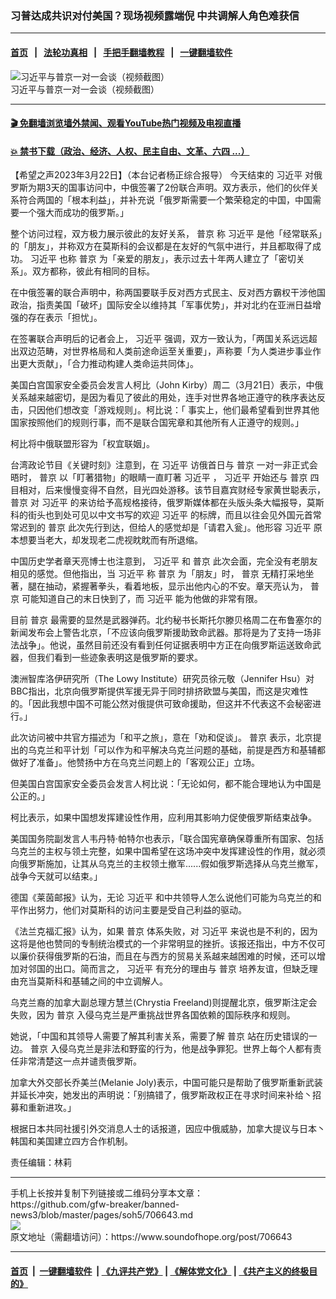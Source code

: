 ### 习普达成共识对付美国？现场视频露端倪 中共调解人角色难获信
------------------------

#### [首页](https://github.com/gfw-breaker/banned-news3/blob/master/README.md) &nbsp;&nbsp;|&nbsp;&nbsp; [法轮功真相](https://github.com/begood0513/basic/blob/master/README.md)  &nbsp;&nbsp;|&nbsp;&nbsp; [手把手翻墙教程](https://github.com/gfw-breaker/guides/wiki)  &nbsp;&nbsp;|&nbsp;&nbsp; [一键翻墙软件](https://github.com/gfw-breaker/nogfw/blob/master/README.md)  



<div><img alt="习近平与普京一对一会谈（视频截图）" src="https://img.soundofhope.org/2023-03/1679489511083.png"/>
<br/><figcaption class="caption">
 习近平与普京一对一会谈（视频截图）
</figcaption></div><hr/>

#### [ 🎬  免翻墙浏览墙外禁闻、观看YouTube热门视频及电视直播](https://github.com/gfw-breaker/HelloWorld)

#### [ 💥  禁书下载（政治、经济、人权、民主自由、文革、六四 ...）](https://github.com/gfw-breaker/books/blob/master/README.md)

<div><div class="Content__Wrapper sc-1bvya0-0 elmmKw article_body" data-checkusr="" itemprop="articleBody">
 <div id="post_place_1">
 </div>
 <p class="meta-top">
  <span class="meta">
   【希望之声2023年3月22日】（本台记者杨正综合报导）
  </span>
  今天结束的
  <ok href="/term/1063">
   习近平
  </ok>
  对俄罗斯为期3天的国事访问中，中俄签署了2份联合声明。双方表示，他们的伙伴关系符合两国的「根本利益」，并补充说「俄罗斯需要一个繁荣稳定的中国，中国需要一个强大而成功的俄罗斯。」
 </p>
 <p>
  整个访问过程，双方极力展示彼此的友好关系，
  <ok href="/term/6470">
   普京
  </ok>
  称
  <ok href="/term/1063">
   习近平
  </ok>
  是他「经常联系」的「朋友」，并称双方在莫斯科的会议都是在友好的气氛中进行，并且都取得了成功。
  <ok href="/term/1063">
   习近平
  </ok>
  也称
  <ok href="/term/6470">
   普京
  </ok>
  为「亲爱的朋友」，表示过去十年两人建立了「密切关系」。双方都称，彼此有相同的目标。
 </p>
 <p>
  在中俄签署的联合声明中，称两国要联手反对西方式民主、反对西方霸权干涉他国政治，指责美国「破坏」国际安全以维持其「军事优势」，并对北约在亚洲日益增强的存在表示「担忧」。
 </p>
 <p>
  在签署联合声明后的记者会上，
  <ok href="/term/1063">
   习近平
  </ok>
  强调，双方一致认为，「两国关系远远超出双边范畴，对世界格局和人类前途命运至关重要」，声称要「为人类进步事业作出更大贡献」，「合力推动构建人类命运共同体」。
 </p>
 <p>
  美国白宫国家安全委员会发言人柯比（John Kirby）周二（3月21日）表示，中俄关系越来越密切，是因为看见了彼此的用处，连手对世界各地正遵守的秩序表达反击，只因他们想改变「游戏规则」。柯比说：「 事实上，他们最希望看到世界其他国家按照他们的规则行事，而不是联合国宪章和其他所有人正遵守的规则。」
 </p>
 <p>
  柯比将中俄联盟形容为「权宜联姻」。
 </p>
 <p>
  台湾政论节目《关键时刻》注意到，在
  <ok href="/term/1063">
   习近平
  </ok>
  访俄首日与
  <ok href="/term/6470">
   普京
  </ok>
  一对一非正式会晤时，
  <ok href="/term/6470">
   普京
  </ok>
  以「盯著猎物」的眼睛一直盯著
  <ok href="/term/1063">
   习近平
  </ok>
  ，
  <ok href="/term/1063">
   习近平
  </ok>
  开始还与
  <ok href="/term/6470">
   普京
  </ok>
  四目相对，后来慢慢变得不自然，目光四处游移。该节目嘉宾财经专家黄世聪表示，
  <ok href="/term/6470">
   普京
  </ok>
  对
  <ok href="/term/1063">
   习近平
  </ok>
  的来访给予高规格接待，俄罗斯媒体都在头版头条大幅报导，莫斯科的街头也到处可见以中文书写的欢迎
  <ok href="/term/1063">
   习近平
  </ok>
  的标牌，而且以往会见外国元首常常迟到的
  <ok href="/term/6470">
   普京
  </ok>
  此次先行到达，但给人的感觉却是「请君入瓮」。他形容
  <ok href="/term/1063">
   习近平
  </ok>
  原本想要当老大，却发现老二虎视眈眈而有所退缩。
 </p>
 <p>
  中国历史学者章天亮博士也注意到，
  <ok href="/term/1063">
   习近平
  </ok>
  和
  <ok href="/term/6470">
   普京
  </ok>
  此次会面，完全没有老朋友相见的感觉。但他指出，当
  <ok href="/term/1063">
   习近平
  </ok>
  称
  <ok href="/term/6470">
   普京
  </ok>
  为「朋友」时，
  <ok href="/term/6470">
   普京
  </ok>
  无精打采地坐著，腿在抽动，紧握著拳头，看着地板，显示出他内心的不安。章天亮认为，
  <ok href="/term/6470">
   普京
  </ok>
  可能知道自己的末日快到了，而
  <ok href="/term/1063">
   习近平
  </ok>
  能为他做的非常有限。
 </p>
 <p>
  目前
  <ok href="/term/6470">
   普京
  </ok>
  最需要的显然是武器弹药。北约秘书长斯托尔滕贝格周二在布鲁塞尔的新闻发布会上警告北京，「不应该向俄罗斯援助致命武器。那将是为了支持一场非法战争」。他说，虽然目前还没有看到任何证据表明中方正在向俄罗斯运送致命武器，但我们看到一些迹象表明这是俄罗斯的要求。
 </p>
 <p>
  澳洲智库洛伊研究所（The Lowy Institute）研究员徐元敬（Jennifer Hsu）对BBC指出，北京向俄罗斯提供军援无异于同时排挤欧盟与美国，而这是灾难性的。「因此我想中国不可能公然对俄提供可致命援助，但这并不代表这不会秘密进行。」
 </p>
 <p>
  此次访问被中共官方描述为「和平之旅」，意在「劝和促谈」。
  <ok href="/term/6470">
   普京
  </ok>
  表示，北京提出的乌克兰和平计划「可以作为和平解决乌克兰问题的基础，前提是西方和基辅都做好了准备」。他赞扬中方在乌克兰问题上的「客观公正」立场。
 </p>
 <p>
  但美国白宫国家安全委员会发言人柯比说：「无论如何，都不能合理地认为中国是公正的。」
 </p>
 <p>
  柯比表示，如果中国想发挥建设性作用，应利用其影响力促使俄罗斯结束战争。
 </p>
 <p>
  美国国务院副发言人韦丹特·帕特尔也表示，「联合国宪章确保尊重所有国家、包括乌克兰的主权与领土完整，如果中国希望在这场冲突中发挥建设性的作用，就必须向俄罗斯施加，让其从乌克兰的主权领土撤军......假如俄罗斯选择从乌克兰撤军，战争今天就可以结束。」
 </p>
 <p>
  德国《莱茵邮报》认为，无论
  <ok href="/term/1063">
   习近平
  </ok>
  和中共领导人怎么说他们可能为乌克兰的和平作出努力，他们对莫斯科的访问主要是受自己利益的驱动。
 </p>
 <p>
  《法兰克福汇报》认为，如果
  <ok href="/term/6470">
   普京
  </ok>
  体系失败，对
  <ok href="/term/1063">
   习近平
  </ok>
  来说也是不利的，因为这将是他也赞同的专制统治模式的一个非常明显的挫折。该报还指出，中方不仅可以廉价获得俄罗斯的石油，而且在与西方的贸易关系越来越困难的时候，还可以增加对邻国的出口。简而言之，
  <ok href="/term/1063">
   习近平
  </ok>
  有充分的理由与
  <ok href="/term/6470">
   普京
  </ok>
  培养友谊，但缺乏理由充当莫斯科和基辅之间的中立调解人。
 </p>
 <p>
  乌克兰裔的加拿大副总理方慧兰(Chrystia Freeland)则提醒北京，俄罗斯注定会失败，因为
  <ok href="/term/6470">
   普京
  </ok>
  入侵乌克兰是严重挑战世界各国依赖的国际秩序和规则。
 </p>
 <p>
  她说，「中国和其领导人需要了解其利害关系，需要了解
  <ok href="/term/6470">
   普京
  </ok>
  站在历史错误的一边。
  <ok href="/term/6470">
   普京
  </ok>
  入侵乌克兰是非法和野蛮的行为，他是战争罪犯。世界上每个人都有责任非常清楚这一点并谴责俄罗斯。
 </p>
 <p>
  加拿大外交部长乔美兰(Melanie Joly)表示，中国可能只是帮助了俄罗斯重新武装并延长冲突，她发出的声明说：「别搞错了，俄罗斯政权正在寻求时间来补给丶招募和重新进攻。」
 </p>
 <p>
  根据日本共同社援引外交消息人士的话报道，因应中俄威胁，加拿大提议与日本丶韩国和美国建立四方合作机制。
 </p>
 <p class="meta-btm">
  责任编辑：林莉
 </p>
</div>
</div>
<hr/>
手机上长按并复制下列链接或二维码分享本文章：<br/>
https://github.com/gfw-breaker/banned-news3/blob/master/pages/soh5/706643.md <br/>
<a href='https://github.com/gfw-breaker/banned-news3/blob/master/pages/soh5/706643.md'><img src='https://github.com/gfw-breaker/banned-news3/blob/master/pages/soh5/706643.md.png'/></a> <br/>
原文地址（需翻墙访问）：https://www.soundofhope.org/post/706643


------------------------
#### [首页](https://github.com/gfw-breaker/banned-news3/blob/master/README.md) &nbsp;|&nbsp; [一键翻墙软件](https://github.com/gfw-breaker/nogfw/blob/master/README.md) &nbsp;| [《九评共产党》](https://github.com/gfw-breaker/9ping.md/blob/master/README.md#九评之一评共产党是什么) | [《解体党文化》](https://github.com/gfw-breaker/jtdwh.md/blob/master/README.md) | [《共产主义的终极目的》](https://github.com/gfw-breaker/gczydzjmd.md/blob/master/README.md)


<img src='http://gfw-breaker.win/banned-news3/pages/soh5/706643.md' width='0px' height='0px'/>